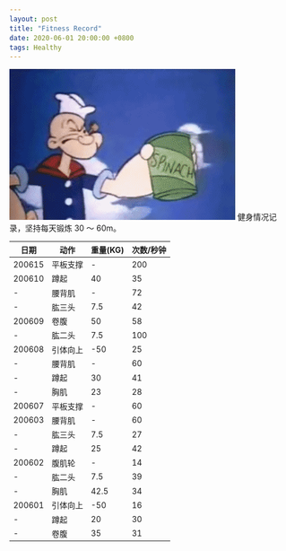 ```yaml
---
layout: post
title: "Fitness Record"
date: 2020-06-01 20:00:00 +0800
tags: Healthy
---
```


![Fitness](/assets/images/2020-06-01-Fitness_Record_1.gif)
健身情况记录，坚持每天锻炼 30 ～ 60m。

| 日期   | 动作     | 重量(KG) | 次数/秒钟 |
| ------ | -------- | -------- | --------- |
| 200615 | 平板支撑 | -        | 200       |
| 200610 | 蹲起     | 40       | 35        |
| -      | 腰背肌   | -        | 72        |
| -      | 肱三头   | 7.5      | 42        |
| 200609 | 卷腹     | 50       | 58        |
| -      | 肱二头   | 7.5      | 100       |
| 200608 | 引体向上 | -50      | 25        |
| -      | 腰背肌   | -        | 60        |
| -      | 蹲起     | 30       | 41        |
| -      | 胸肌     | 23       | 28        |
| 200607 | 平板支撑 | -        | 60        |
| 200603 | 腰背肌   | -        | 60        |
| -      | 肱三头   | 7.5      | 27        |
| -      | 蹲起     | 25       | 42        |
| 200602 | 腹肌轮   | -        | 14        |
| -      | 肱二头   | 7.5      | 39        |
| -      | 胸肌     | 42.5     | 34        |
| 200601 | 引体向上 | -50      | 16        |
| -      | 蹲起     | 20       | 30        |
| -      | 卷腹     | 35       | 31        |

